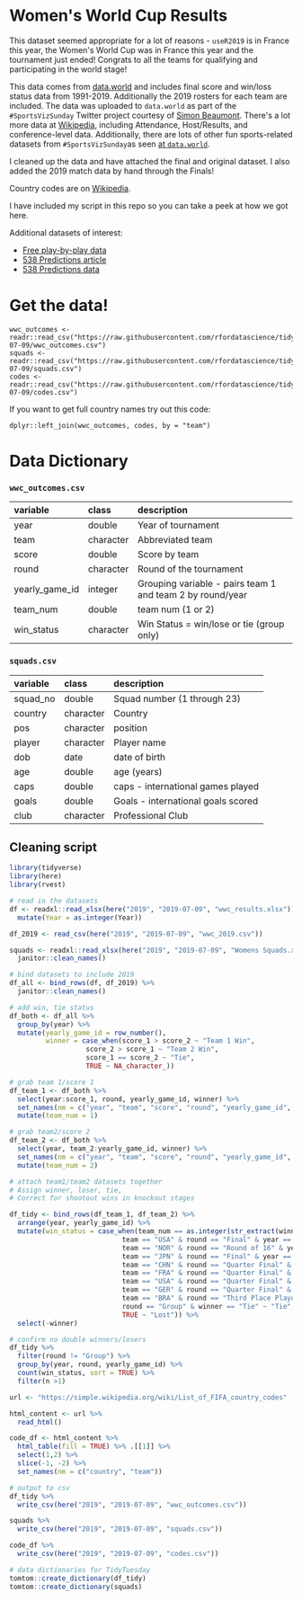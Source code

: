 # Women's World Cup Results

This dataset seemed appropriate for a lot of reasons - `useR2019` is in France this year, the Women's World Cup was in France this year and the tournament just ended! Congrats to all the teams for qualifying and participating in the world stage!

This data comes from [data.world](https://data.world/sportsvizsunday/womens-world-cup-data) and includes final score and win/loss status data from 1991-2019. Additionally the 2019 rosters for each team are included. The data was uploaded to `data.world` as part of the `#SportsVizSunday` Twitter project courtesy of [Simon Beaumont](https://twitter.com/SimonBeaumont04?lang=en). There's a lot more data at [Wikipedia](https://en.wikipedia.org/wiki/FIFA_Women%27s_World_Cup), including Attendance, Host/Results, and conference-level data. Additionally, there are lots of other fun sports-related datasets from `#SportsVizSunday`as seen [at `data.world`](https://data.world/sportsvizsunday).

I cleaned up the data and have attached the final and original dataset. I also added the 2019 match data by hand through the Finals!

Country codes are on [Wikipedia](https://simple.wikipedia.org/wiki/List_of_FIFA_country_codes).

I have included my script in this repo so you can take a peek at how we got here.

Additional datasets of interest:
- [Free play-by-play data](https://github.com/statsbomb/StatsBombR)
- [538 Predictions article](https://fivethirtyeight.com/features/how-our-2019-womens-world-cup-predictions-work/)
- [538 Predictions data](https://github.com/fivethirtyeight/data/tree/master/womens-world-cup-2019)

# Get the data!

```
wwc_outcomes <- readr::read_csv("https://raw.githubusercontent.com/rfordatascience/tidytuesday/main/data/2019/2019-07-09/wwc_outcomes.csv")
squads <- readr::read_csv("https://raw.githubusercontent.com/rfordatascience/tidytuesday/main/data/2019/2019-07-09/squads.csv")
codes <- readr::read_csv("https://raw.githubusercontent.com/rfordatascience/tidytuesday/main/data/2019/2019-07-09/codes.csv")
```

If you want to get full country names try out this code:
```
dplyr::left_join(wwc_outcomes, codes, by = "team")
```

# Data Dictionary

### `wwc_outcomes.csv`

|variable       |class     |description |
|:---|:---|:-----------|
|year           |double    | Year of tournament |
|team           |character | Abbreviated team |
|score          |double    | Score by team |
|round          |character | Round of the tournament |
|yearly_game_id |integer   | Grouping variable - pairs team 1 and team 2 by round/year |
|team_num       |double    | team num (1 or 2) |
|win_status     |character | Win Status = win/lose or tie (group only)|

### `squads.csv`

|variable |class     |description |
|:---|:---|:-----------|
|squad_no |double    | Squad number (1 through 23) |
|country  |character | Country |
|pos      |character | position |
|player   |character | Player name |
|dob      |date    |date of birth|
|age      |double    |age (years) |
|caps     |double    | caps - international games played |
|goals    |double    | Goals - international goals scored |
|club     |character | Professional Club |



## Cleaning script

```r
library(tidyverse)
library(here)
library(rvest)

# read in the datasets
df <- readxl::read_xlsx(here("2019", "2019-07-09", "wwc_results.xlsx")) %>% 
  mutate(Year = as.integer(Year))

df_2019 <- read_csv(here("2019", "2019-07-09", "wwc_2019.csv"))

squads <- readxl::read_xlsx(here("2019", "2019-07-09", "Womens Squads.xlsx")) %>% 
  janitor::clean_names()

# bind datasets to include 2019
df_all <- bind_rows(df, df_2019) %>% 
  janitor::clean_names()

# add win, tie status
df_both <- df_all %>% 
  group_by(year) %>% 
  mutate(yearly_game_id = row_number(),
         winner = case_when(score_1 > score_2 ~ "Team 1 Win",
                   score_2 > score_1 ~ "Team 2 Win",
                   score_1 == score_2 ~ "Tie",
                   TRUE ~ NA_character_)) 

# grab team 1/score 1
df_team_1 <- df_both %>% 
  select(year:score_1, round, yearly_game_id, winner) %>% 
  set_names(nm = c("year", "team", "score", "round", "yearly_game_id", "winner")) %>% 
  mutate(team_num = 1)

# grab team2/score 2
df_team_2 <- df_both %>% 
  select(year, team_2:yearly_game_id, winner) %>% 
  set_names(nm = c("year", "team", "score", "round", "yearly_game_id", "winner")) %>% 
  mutate(team_num = 2)

# attach team1/team2 datasets together
# Assign winner, loser, tie,
# Correct for shootout wins in knockout stages

df_tidy <- bind_rows(df_team_1, df_team_2) %>% 
  arrange(year, yearly_game_id) %>% 
  mutate(win_status = case_when(team_num == as.integer(str_extract(winner, "[:digit:]")) ~ "Won",
                            team == "USA" & round == "Final" & year == 1999 ~ "Won",
                            team == "NOR" & round == "Round of 16" & year == 2019 ~ "Won",
                            team == "JPN" & round == "Final" & year == 2011 ~ "Won",
                            team == "CHN" & round == "Quarter Final" & year == 1995 ~ "Won",
                            team == "FRA" & round == "Quarter Final" & year == 2011 ~ "Won",
                            team == "USA" & round == "Quarter Final" & year == 2011 ~ "Won",
                            team == "GER" & round == "Quarter Final" & year == 2015 ~ "Won",
                            team == "BRA" & round == "Third Place Playoff" & year == 1999 ~ "Won",
                            round == "Group" & winner == "Tie" ~ "Tie",
                            TRUE ~ "Lost")) %>% 
  select(-winner)

# confirm no double winners/losers
df_tidy %>% 
  filter(round != "Group") %>% 
  group_by(year, round, yearly_game_id) %>% 
  count(win_status, sort = TRUE) %>% 
  filter(n >1)

url <- "https://simple.wikipedia.org/wiki/List_of_FIFA_country_codes"

html_content <- url %>% 
  read_html()

code_df <- html_content %>% 
  html_table(fill = TRUE) %>% .[[1]] %>% 
  select(1,2) %>% 
  slice(-1, -2) %>% 
  set_names(nm = c("country", "team"))

# output to csv
df_tidy %>% 
  write_csv(here("2019", "2019-07-09", "wwc_outcomes.csv"))

squads %>% 
  write_csv(here("2019", "2019-07-09", "squads.csv"))

code_df %>% 
  write_csv(here("2019", "2019-07-09", "codes.csv"))

# data dictionaries for TidyTuesday
tomtom::create_dictionary(df_tidy)
tomtom::create_dictionary(squads)


```

